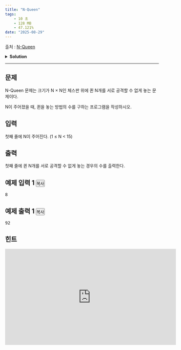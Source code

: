 ```yaml
---
title: "N-Queen"
tags:
    - 10 초
    - 128 MB
    - 47.121%
date: "2025-08-29"
---
```


출처 : [N-Queen](https://www.acmicpc.net/problem/9663)
<details>
<summary><b>Solution</b></summary>

<details>
<summary>Python</summary>

<pre><code class='language-python'>
import sys
input = sys.stdin.readline

# 백트래킹 코드
def back(N, y, answer):
    # 이번에 확인하는 퀸이 마지막 퀸이라면, +1
    if y==N:
        return answer+1
    for x in range(N):
        se, sw = y-x, y+x
        # 중복된 x거나, 대각선 위치로 영향 미치는게 있으면 넘김
        if q[x] or seL[se] or swL[sw]: continue
        # 안전위치라면 해당 위치는 방문 체크
        q[x] = seL[se] = swL[sw] = True
        # 다음으로 퀸 놓을 수 있는 위치 확인
        answer = back(N, y+1, answer)
        # 백트래킹으로 진행하니 돌아오면 False로 변경
        q[x] = seL[se] = swL[sw] = False
    return answer
# 퀸은 가로,세로 같은 줄에 한 개씩만 위치할 수 있다.
# → 세로(y) 에 대해서 for 탐색, 가로(x)에 대해서는 겹치지만 않으면 된다.
if __name__ == '__main__':
    N = int(input())
    # 퀸 위치, 남동 대각선(y-x) 유효, 남서(y+x) 대각선 유효 여부 저장
    q, seL, swL = [False]*N, [False]*(N*2-1), [False]*(N*2-1)
    # 백트래킹 돌리고, 결과 출력
    answer = back(N, 0, 0)
    print(answer)
</code></pre>
</details>

</details>

<hr>

<div class="col-md-12">
<section class="problem-section" id="description">
<div class="headline">
<h2>문제</h2>
</div>
<div class="problem-text" id="problem_description">
<p>N-Queen 문제는 크기가 N × N인 체스판 위에 퀸 N개를 서로 공격할 수 없게 놓는 문제이다.</p>
<p>N이 주어졌을 때, 퀸을 놓는 방법의 수를 구하는 프로그램을 작성하시오.</p>
</div>
</section>
</div>
<div class="col-md-12">
<section class="problem-section" id="input">
<div class="headline">
<h2>입력</h2>
</div>
<div class="problem-text" id="problem_input">
<p>첫째 줄에 N이 주어진다. (1 ≤ N &lt; 15)</p>
</div>
</section>
</div>
<div class="col-md-12">
<section class="problem-section" id="output">
<div class="headline">
<h2>출력</h2>
</div>
<div class="problem-text" id="problem_output">
<p>첫째 줄에 퀸 N개를 서로 공격할 수 없게 놓는 경우의 수를 출력한다.</p>
</div>
</section>
</div>
<div class="col-md-12">
<section class="problem-section" id="limit" style="display:none;">
<div class="headline">
<h2>제한</h2>
</div>
<div class="problem-text" id="problem_limit">
</div>
</section>
</div>
<div class="col-md-12">
<div class="row">
<div class="col-md-6">
<section id="sampleinput1">
<div class="headline">
<h2>예제 입력 1
							<button class="btn btn-link copy-button" data-clipboard-target="#sample-input-1" style="padding: 0px;" type="button">복사</button>
</h2>
</div>
<pre class="sampledata" id="sample-input-1">8
</pre>
</section>
</div>
<div class="col-md-6">
<section id="sampleoutput1">
<div class="headline">
<h2>예제 출력 1
							<button class="btn btn-link copy-button" data-clipboard-target="#sample-output-1" style="padding: 0px;" type="button">복사</button>
</h2>
</div>
<pre class="sampledata" id="sample-output-1">92
</pre>
</section>
</div>
</div>
</div>
<div class="col-md-12">
<section class="problem-section" id="hint">
<div class="headline">
<h2>힌트</h2>
</div>
<div class="problem-text" id="problem_hint">
<iframe allow="accelerometer; autoplay; clipboard-write; encrypted-media; gyroscope; picture-in-picture" allowfullscreen="" frameborder="0" height="315" src="https://www.youtube.com/embed/t99KH0TR-J4" width="560"></iframe>
</div>
</section>
</div>
